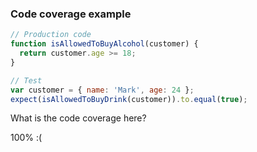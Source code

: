 ### Code coverage example

```javascript
// Production code
function isAllowedToBuyAlcohol(customer) {
  return customer.age >= 18;
}
```

```javascript
// Test
var customer = { name: 'Mark', age: 24 };
expect(isAllowedToBuyDrink(customer)).to.equal(true);
```

What is the code coverage here?

100% :( <!-- .element class="fragment" data-fragment-index="0" -->